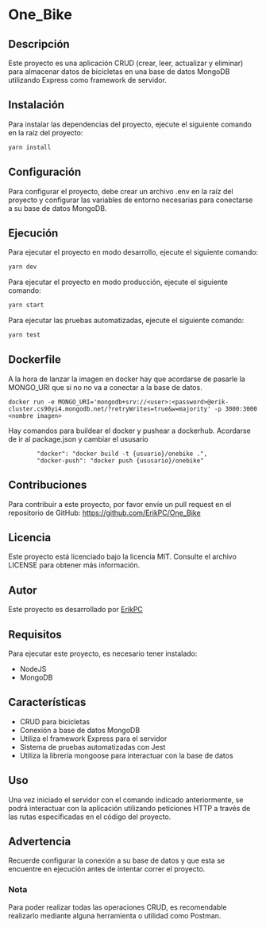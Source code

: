 # One_Bike

## Descripción

Este proyecto es una aplicación CRUD (crear, leer, actualizar y eliminar) para almacenar datos de bicicletas en una base de datos MongoDB utilizando Express como framework de servidor.

## Instalación

Para instalar las dependencias del proyecto, ejecute el siguiente comando en la raíz del proyecto:

```bash
yarn install
```

## Configuración

Para configurar el proyecto, debe crear un archivo .env en la raíz del proyecto y configurar las variables de entorno necesarias para conectarse a su base de datos MongoDB.

## Ejecución

Para ejecutar el proyecto en modo desarrollo, ejecute el siguiente comando:

```bash
yarn dev
```

Para ejecutar el proyecto en modo producción, ejecute el siguiente comando:

```bash
yarn start
```

Para ejecutar las pruebas automatizadas, ejecute el siguiente comando:

```bash
yarn test
```

## Dockerfile

A la hora de lanzar la imagen en docker hay que acordarse de pasarle la MONGO_URI que si no no va a conectar a la base de datos.

`docker run -e MONGO_URI='mongodb+srv://<user>:<password>@erik-cluster.cs90yi4.mongodb.net/?retryWrites=true&w=majority' -p 3000:3000 <nombre imagen>`

Hay comandos para buildear el docker y pushear a dockerhub. Acordarse de ir al package.json y cambiar el ususario

```
        "docker": "docker build -t {usuario}/onebike .",
        "docker-push": "docker push {ususario}/onebike"
```

## Contribuciones

Para contribuir a este proyecto, por favor envíe un pull request en el repositorio de GitHub: https://github.com/ErikPC/One_Bike

## Licencia

Este proyecto está licenciado bajo la licencia MIT. Consulte el archivo LICENSE para obtener más información.

## Autor

Este proyecto es desarrollado por [ErikPC](https://github.com/ErikPC)

## Requisitos

Para ejecutar este proyecto, es necesario tener instalado:

- NodeJS
- MongoDB

## Características

- CRUD para bicicletas
- Conexión a base de datos MongoDB
- Utiliza el framework Express para el servidor
- Sistema de pruebas automatizadas con Jest
- Utiliza la librería mongoose para interactuar con la base de datos

## Uso

Una vez iniciado el servidor con el comando indicado anteriormente, se podrá interactuar con la aplicación utilizando peticiones HTTP a través de las rutas especificadas en el código del proyecto.

## Advertencia

Recuerde configurar la conexión a su base de datos y que esta se encuentre en ejecución antes de intentar correr el proyecto.

### Nota

Para poder realizar todas las operaciones CRUD, es recomendable realizarlo mediante alguna herramienta o utilidad como Postman.
